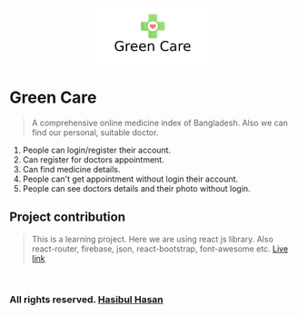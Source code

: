 <p align="center">
    <img src="src/green-care-img/Green Care.png">
</p>

# Green Care

>   A comprehensive online medicine index of Bangladesh. Also we can find our personal, suitable doctor. 

1.  People can login/register their account.
2.  Can register for doctors appointment.
3.  Can find medicine details.
4.  People can't get appointment without login their account.
5.  People can see doctors details and their photo without login.

  


## Project contribution
>   This is a learning project. Here we are using react js library. Also react-router, firebase, json, react-bootstrap, font-awesome etc. [Live link](https://hasibul-hasan.netlify.app/)

</br>

### All rights reserved. [Hasibul Hasan](https://hasibul-hasan.netlify.app/)


